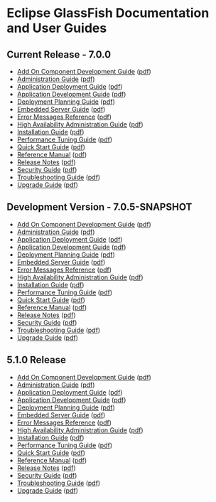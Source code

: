 
# Eclipse GlassFish Documentation and User Guides

## <a name="current">Current Release - 7.0.0</a>

* [Add On Component Development Guide](latest/add-on-component-development-guide.html)
  ([pdf](latest/add-on-component-development-guide.pdf))
* [Administration Guide](latest/administration-guide.html)
  ([pdf](latest/administration-guide.pdf))
* [Application Deployment Guide](latest/application-deployment-guide.html)
  ([pdf](latest/application-deployment-guide.pdf))
* [Application Development Guide](latest/application-development-guide.html)
  ([pdf](latest/application-development-guide.pdf))
* [Deployment Planning Guide](latest/deployment-planning-guide.html)
  ([pdf](latest/deployment-planning-guide.pdf))
* [Embedded Server Guide](latest/embedded-server-guide.html)
  ([pdf](latest/embedded-server-guide.pdf))
* [Error Messages Reference](latest/error-messages-reference.html)
  ([pdf](latest/error-messages-reference.pdf))
* [High Availability Administration Guide](latest/ha-administration-guide.html)
  ([pdf](latest/ha-administration-guide.pdf))
* [Installation Guide](latest/installation-guide.html)
  ([pdf](latest/installation-guide.pdf))
* [Performance Tuning Guide](latest/performance-tuning-guide.html)
  ([pdf](latest/performance-tuning-guide.pdf))
* [Quick Start Guide](latest/quick-start-guide.html)
  ([pdf](latest/quick-start-guide.pdf))
* [Reference Manual](latest/reference-manual.html)
  ([pdf](latest/reference-manual.pdf))
* [Release Notes](latest/release-notes.html)
  ([pdf](latest/release-notes.pdf))
* [Security Guide](latest/security-guide.html)
  ([pdf](latest/security-guide.pdf))
* [Troubleshooting Guide](latest/troubleshooting-guide.html)
  ([pdf](latest/troubleshooting-guide.pdf))
* [Upgrade Guide](latest/upgrade-guide.html)
  ([pdf](latest/upgrade-guide.pdf))

## <a name="development">Development Version - 7.0.5-SNAPSHOT</a>

* [Add On Component Development Guide](SNAPSHOT/add-on-component-development-guide.html)
  ([pdf](SNAPSHOT/add-on-component-development-guide.pdf))
* [Administration Guide](SNAPSHOT/administration-guide.html)
  ([pdf](SNAPSHOT/administration-guide.pdf))
* [Application Deployment Guide](SNAPSHOT/application-deployment-guide.html)
  ([pdf](SNAPSHOT/application-deployment-guide.pdf))
* [Application Development Guide](SNAPSHOT/application-development-guide.html)
  ([pdf](SNAPSHOT/application-development-guide.pdf))
* [Deployment Planning Guide](SNAPSHOT/deployment-planning-guide.html)
  ([pdf](SNAPSHOT/deployment-planning-guide.pdf))
* [Embedded Server Guide](SNAPSHOT/embedded-server-guide.html)
  ([pdf](SNAPSHOT/embedded-server-guide.pdf))
* [Error Messages Reference](SNAPSHOT/error-messages-reference.html)
  ([pdf](SNAPSHOT/error-messages-reference.pdf))
* [High Availability Administration Guide](SNAPSHOT/ha-administration-guide.html)
  ([pdf](SNAPSHOT/ha-administration-guide.pdf))
* [Installation Guide](SNAPSHOT/installation-guide.html)
  ([pdf](SNAPSHOT/installation-guide.pdf))
* [Performance Tuning Guide](SNAPSHOT/performance-tuning-guide.html)
  ([pdf](SNAPSHOT/performance-tuning-guide.pdf))
* [Quick Start Guide](SNAPSHOT/quick-start-guide.html)
  ([pdf](SNAPSHOT/quick-start-guide.pdf))
* [Reference Manual](SNAPSHOT/reference-manual.html)
  ([pdf](SNAPSHOT/reference-manual.pdf))
* [Release Notes](SNAPSHOT/release-notes.html)
  ([pdf](SNAPSHOT/release-notes.pdf))
* [Security Guide](SNAPSHOT/security-guide.html)
  ([pdf](SNAPSHOT/security-guide.pdf))
* [Troubleshooting Guide](SNAPSHOT/troubleshooting-guide.html)
  ([pdf](SNAPSHOT/troubleshooting-guide.pdf))
* [Upgrade Guide](SNAPSHOT/upgrade-guide.html)
  ([pdf](SNAPSHOT/upgrade-guide.pdf))

## <a name="5.1.0">5.1.0 Release</a>

* [Add On Component Development Guide](5.1.0/add-on-component-development-guide/toc.html)
  ([pdf](5.1.0/add-on-component-development-guide.pdf))
* [Administration Guide](5.1.0/administration-guide/toc.html)
  ([pdf](5.1.0/administration-guide.pdf))
* [Application Deployment Guide](5.1.0/application-deployment-guide/toc.html)
  ([pdf](5.1.0/application-deployment-guide.pdf))
* [Application Development Guide](5.1.0/application-development-guide/toc.html)
  ([pdf](5.1.0/application-development-guide.pdf))
* [Deployment Planning Guide](5.1.0/deployment-planning-guide/toc.html)
  ([pdf](5.1.0/deployment-planning-guide.pdf))
* [Embedded Server Guide](5.1.0/embedded-server-guide/toc.html)
  ([pdf](5.1.0/embedded-server-guide.pdf))
* [Error Messages Reference](5.1.0/error-messages-reference/toc.html)
  ([pdf](5.1.0/error-messages-reference.pdf))
* [High Availability Administration Guide](5.1.0/ha-administration-guide/toc.html)
  ([pdf](5.1.0/ha-administration-guide.pdf))
* [Installation Guide](5.1.0/installation-guide/toc.html)
  ([pdf](5.1.0/installation-guide.pdf))
* [Performance Tuning Guide](5.1.0/performance-tuning-guide/toc.html)
  ([pdf](5.1.0/performance-tuning-guide.pdf))
* [Quick Start Guide](5.1.0/quick-start-guide/toc.html)
  ([pdf](5.1.0/quick-start-guide.pdf))
* [Reference Manual](5.1.0/reference-manual/toc.html)
  ([pdf](5.1.0/reference-manual.pdf))
* [Release Notes](5.1.0/release-notes/toc.html)
  ([pdf](5.1.0/release-notes.pdf))
* [Security Guide](5.1.0/security-guide/toc.html)
  ([pdf](5.1.0/security-guide.pdf))
* [Troubleshooting Guide](5.1.0/troubleshooting-guide/toc.html)
  ([pdf](5.1.0/troubleshooting-guide.pdf))
* [Upgrade Guide](5.1.0/upgrade-guide/toc.html)
  ([pdf](5.1.0/upgrade-guide.pdf))
